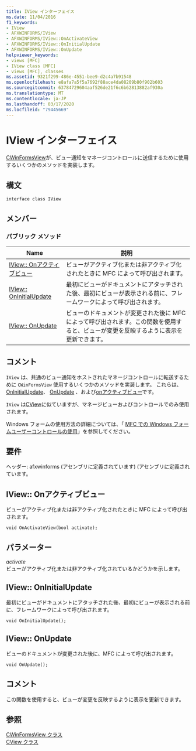 ```yaml
---
title: IView インターフェイス
ms.date: 11/04/2016
f1_keywords:
- IView
- AFXWINFORMS/IView
- AFXWINFORMS/IView::OnActivateView
- AFXWINFORMS/IView::OnInitialUpdate
- AFXWINFORMS/IView::OnUpdate
helpviewer_keywords:
- views [MFC]
- IView class [MFC]
- views [MFC], classes
ms.assetid: 9321f299-486e-4551-bee9-d2c4a7b91548
ms.openlocfilehash: e8afa7a5f5a7692f88ace4da08209b80f902b603
ms.sourcegitcommit: 63784729604aaf526de21f6c6b62813882af930a
ms.translationtype: MT
ms.contentlocale: ja-JP
ms.lasthandoff: 03/17/2020
ms.locfileid: "79445669"
---
```

# <a name="iview-interface"></a>IView インターフェイス

[CWinFormsView](../../mfc/reference/cwinformsview-class.md)が、ビュー通知をマネージコントロールに送信するために使用するいくつかのメソッドを実装します。

## <a name="syntax"></a>構文

```
interface class IView
```

## <a name="members"></a>メンバー

### <a name="public-methods"></a>パブリック メソッド

|Name|説明|
|----------|-----------------|
|[IView:: Onアクティブビュー](#onactivateview)|ビューがアクティブ化または非アクティブ化されたときに MFC によって呼び出されます。|
|[IView:: OnInitialUpdate](#oninitialupdate)|最初にビューがドキュメントにアタッチされた後、最初にビューが表示される前に、フレームワークによって呼び出されます。|
|[IView:: OnUpdate](#onupdate)|ビューのドキュメントが変更された後に MFC によって呼び出されます。この関数を使用すると、ビューが変更を反映するように表示を更新できます。|

## <a name="remarks"></a>コメント

`IView` は、共通のビュー通知をホストされたマネージコントロールに転送するために `CWinFormsView` 使用するいくつかのメソッドを実装します。 これらは、 [OnInitialUpdate](#oninitialupdate)、 [OnUpdate](#onupdate) 、および[onアクティブビュー](#onactivateview)です。

`IView` は[CView](../../mfc/reference/cview-class.md)に似ていますが、マネージビューおよびコントロールでのみ使用されます。

Windows フォームの使用方法の詳細については、「 [MFC での Windows フォームユーザーコントロールの使用](../../dotnet/using-a-windows-form-user-control-in-mfc.md)」を参照してください。

## <a name="requirements"></a>要件

ヘッダー: afxwinforms (アセンブリに定義されています) (アセンブリに定義されています。

## <a name="onactivateview"></a>IView:: Onアクティブビュー

ビューがアクティブ化または非アクティブ化されたときに MFC によって呼び出されます。

```
void OnActivateView(bool activate);
```

## <a name="parameters"></a>パラメーター

*activate*<br/>
ビューがアクティブ化または非アクティブ化されているかどうかを示します。

## <a name="oninitialupdate"></a>IView:: OnInitialUpdate

最初にビューがドキュメントにアタッチされた後、最初にビューが表示される前に、フレームワークによって呼び出されます。

```
void OnInitialUpdate();
```

## <a name="onupdate"></a>IView:: OnUpdate

ビューのドキュメントが変更された後に、MFC によって呼び出されます。

```
void OnUpdate();
```

## <a name="remarks"></a>コメント

この関数を使用すると、ビューが変更を反映するように表示を更新できます。

## <a name="see-also"></a>参照

[CWinFormsView クラス](../../mfc/reference/cwinformsview-class.md)<br/>
[CView クラス](../../mfc/reference/cview-class.md)
